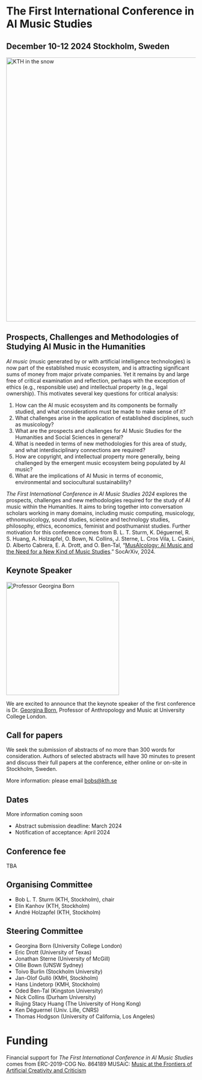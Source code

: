 # The First International Conference in AI Music Studies 
## December 10-12 2024 Stockholm, Sweden

<img src="https://i0.wp.com/www.kth.se/blogs/studentblog/files/2021/01/20210129_100335.jpg?w=1200&ssl=1" alt="KTH in the snow" style="width: 700px"/>


## Prospects, Challenges and Methodologies of Studying AI Music in the Humanities

*AI music* (music generated by or with artificial intelligence technologies) 
is now part of the established music ecosystem, and is attracting significant sums of money 
from major private companies. Yet it remains by and large free of critical examination and reflection, 
perhaps with the exception of ethics (e.g., responsible use) and intellectual property (e.g., legal ownership).
This motivates several key questions for critical analysis:
1. How can the AI music ecosystem and its components be formally studied, and what considerations must be made to make sense of it?
2. What challenges arise in the application of established disciplines, such as musicology?
3. What are the prospects and challenges for AI Music Studies for the Humanities and Social Sciences in general?
4. What is needed in terms of new methodologies for this area of study, and what interdisciplinary connections are required?
5. How are copyright, and intellectual property more generally, being challenged by the emergent music ecosystem being populated by AI music?
6. What are the implications of AI Music in terms of economic, environmental and sociocultural sustainability?


*The First International Conference in AI Music Studies 2024* explores the prospects, 
challenges and new methodologies required for the study of AI music within the Humanities. 
It aims to bring together into conversation scholars working in many domains,
including music computing, musicology, ethnomusicology, sound studies, science and technology studies, philosophy, ethics, economics, feminist and posthumanist studies. 
Further motivation for this conference comes from B. L. T. Sturm, K. Déguernel, R. S. Huang, A. Holzapfel, O. Bown, N. Collins, J. Sterne, L. Cros Vila, L. Casini, D. Alberto Cabrera, E. A. Drott, and O. Ben-Tal, “[MusAIcology: AI Music and the Need for a New Kind of Music Studies](https://doi.org/10.31235/osf.io/9pz4x).” SocArXiv, 2024. 

## Keynote Speaker
<img src="https://www.ae-info.org/attach/User/Born_Georgina/Born_Georgina.jpg" alt="Professor Georgina Born" style="height: 300px"/>

We are excited to announce that the keynote speaker of the first conference is Dr. [Georgina Born](https://profiles.ucl.ac.uk/15934-georgina-born), Professor of Anthropology and Music at University College London.

## Call for papers
We seek the submission of abstracts of no more than 300 words for consideration.
Authors of selected abstracts will have 30 minutes to present and discuss 
their full papers at the conference,
either online or on-site in Stockholm, Sweden.

More information: please email bobs@kth.se

## Dates
More information coming soon
- Abstract submission deadline: March 2024
- Notification of acceptance: April 2024

## Conference fee 
TBA

## Organising Committee
- Bob L. T. Sturm (KTH, Stockholm), chair
- Elin Kanhov (KTH, Stockholm)
- André Holzapfel (KTH, Stockholm)

## Steering Committee
- Georgina Born (University College London)
- Eric Drott (University of Texas)
- Jonathan Sterne (University of McGill)
- Ollie Bown (UNSW Sydney)
- Toivo Burlin (Stockholm University)
- Jan-Olof Gullö (KMH, Stockholm)
- Hans Lindetorp (KMH, Stockholm)
- Oded Ben-Tal (Kingston University)
- Nick Collins (Durham University)
- Rujing Stacy Huang (The University of Hong Kong)
- Ken Déguernel (Univ. Lille, CNRS)
- Thomas Hodgson (University of California, Los Angeles)

# Funding
Financial support for *The First International Conference in AI Music Studies* comes from 
ERC-2019-COG No. 864189 MUSAiC: [Music at the Frontiers of Artificial Creativity and Criticism](https://musaiclab.wordpress.com/)
